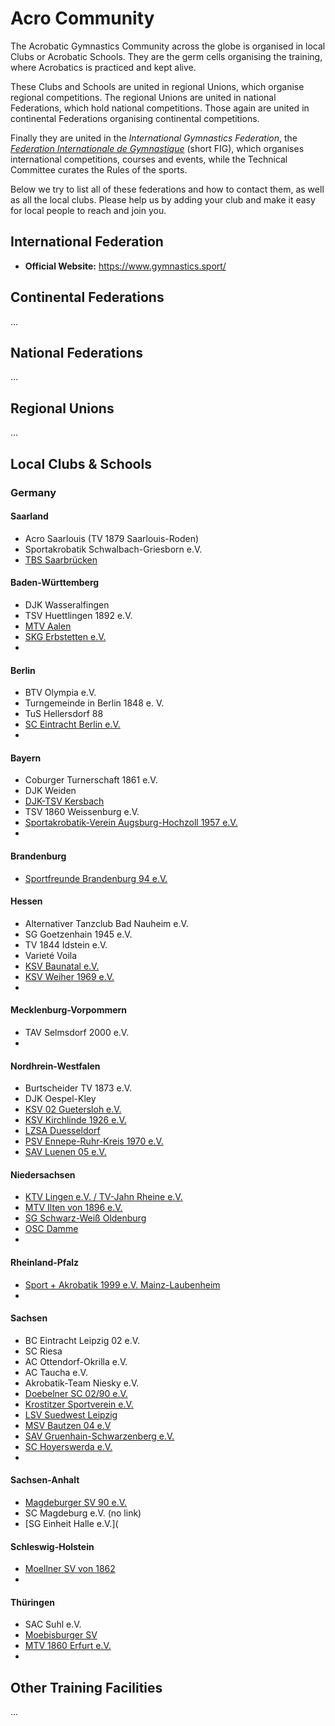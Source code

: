 # Acro Community

The Acrobatic Gymnastics Community across the globe is organised in local Clubs or Acrobatic Schools. They are the germ cells organising the training, where Acrobatics is practiced and kept alive. 

These Clubs and Schools are united in regional Unions, which organise regional competitions. The regional Unions are united in national Federations, which hold national competitions. Those again are united in continental Federations organising continental competitions. 

Finally they are united in the *International Gymnastics Federation*, the [*Federation Internationale de Gymnastique*](https://www.gymnastics.sport/) (short FIG), which organises international competitions, courses and events, while the Technical Committee curates the Rules of the sports. 

Below we try to list all of these federations and how to contact them, as well as all the local clubs. Please help us by adding your club and make it easy for local people to reach and join you.


## International Federation

* **Official Website:** https://www.gymnastics.sport/


## Continental Federations

...


## National Federations

...


## Regional Unions

...


## Local Clubs & Schools


### Germany

#### Saarland

* Acro Saarlouis (TV 1879 Saarlouis-Roden)
* Sportakrobatik Schwalbach-Griesborn e.V.
* [TBS Saarbrücken](https://www.tbs-saarbruecken.de/index.php/de/)


#### Baden-Württemberg

* DJK Wasseralfingen
* TSV Huettlingen 1892 e.V.
* [MTV Aalen](http://www.mtv-aalen.de)
* [SKG Erbstetten e.V.](http://www.skg-erbstetten.de)
* 


#### Berlin

* BTV Olympia e.V.
* Turngemeinde in Berlin 1848 e. V.
* TuS Hellersdorf 88
* [SC Eintracht Berlin e.V.](http://www.akrobatiksternchen.de)
* 



#### Bayern

* Coburger Turnerschaft 1861 e.V.
* DJK Weiden
* [DJK-TSV Kersbach](http://www.djk-kersbach.de/)
* TSV 1860 Weissenburg e.V.
* [Sportakrobatik-Verein Augsburg-Hochzoll 1957 e.V.](http://www.sportakrobatik-augsburg.de)
* 


#### Brandenburg

* [Sportfreunde Brandenburg 94 e.V.](http://www.sfb-94.de)



#### Hessen

* Alternativer Tanzclub Bad Nauheim e.V.
* SG Goetzenhain 1945 e.V.
* TV 1844 Idstein e.V.
* Varieté Voila
* [KSV Baunatal e.V.](http://www.sportakrobatik.ksv-baunatal.de)
* [KSV Weiher 1969 e.V.](http://www.ksv-weiher.com)
* 


#### Mecklenburg-Vorpommern

* TAV Selmsdorf 2000 e.V.
* 


#### Nordhrein-Westfalen

* Burtscheider TV 1873 e.V.
* DJK Oespel-Kley
* [KSV 02 Guetersloh e.V.](https://ksv02-guetersloh.de/)
* [KSV Kirchlinde 1926 e.V.](http://www.ksv-kirchlinde.de)
* [LZSA Duesseldorf](https://lzsa.de/)
* [PSV Ennepe-Ruhr-Kreis 1970 e.V.](http://www.psv-sportakrobatik.de)
* [SAV Luenen 05 e.V.](http://www.sav-luenen.de)


#### Niedersachsen

* [KTV Lingen e.V. / TV-Jahn Rheine e.V.](http://www.ktv-lingen.jimdo.com)
* [MTV Ilten von 1896 e.V.](http://www.mtv-ilten.de)
* [SG Schwarz-Weiß Oldenburg](http://www.sportakrobatik-oldenburg.de)
* [OSC Damme](http://www.osc-damme.de)
* 


#### Rheinland-Pfalz

* [Sport + Akrobatik 1999 e.V. Mainz-Laubenheim](http://www.sav-laubenheim.de)
* 


#### Sachsen

* BC Eintracht Leipzig 02 e.V.
* SC Riesa
* AC Ottendorf-Okrilla e.V.
* AC Taucha e.V.
* Akrobatik-Team Niesky e.V.
* [Doebelner SC 02/90 e.V.](http://www.doebelner-sc.de/)
* [Krostitzer Sportverein e.V.](http://www.krostitzer-akrobaten.de)
* [LSV Suedwest Leipzig](http://www.lsvsw.de)
* [MSV Bautzen 04 e.V](http://www.msvbautzen04.de)
* [SAV Gruenhain-Schwarzenberg e.V.](http://www.sav-schwarzenberg.de)
* [SC Hoyerswerda e.V.](http://www.sportclub-hoyerswerda.de)
* 


#### Sachsen-Anhalt

* [Magdeburger SV 90 e.V.](http://www.msv90.de)
* SC Magdeburg e.V. (no link)
* [SG Einheit Halle e.V.](


#### Schleswig-Holstein

* [Moellner SV von 1862](http://www.till-sportakrobaten.de)
* 


#### Thüringen

* SAC Suhl e.V.
* [Moebisburger SV](http://www.akro-moebisburg.de)
* [MTV 1860 Erfurt e.V.](https://mtverfurt.de/akrobatik/)
* 






## Other Training Facilities

...
